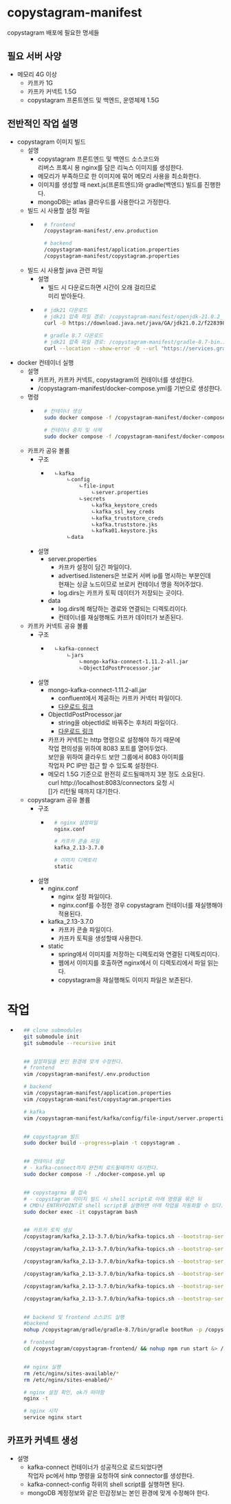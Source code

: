 # copystagram-manifest
copystagram 배포에 필요한 명세들

## 필요 서버 사양
- 메모리 4G 이상
    - 카프카 1G
    - 카프카 커넥트 1.5G
    - copystagram 프론트엔드 및 백엔드, 운영체제 1.5G

## 전반적인 작업 설명
- copystagram 이미지 빌드
    - 설명
        - copystagram 프론트엔드 및 백엔드 소스코드와   
          리버스 프록시 용 nginx를 담은 리눅스 이미지를 생성한다.
        - 메모리가 부족하므로 한 이미지에 묶어 메모리 사용을 최소화한다.
        - 이미지를 생성할 때 next.js(프론트엔드)와 gradle(백엔드) 빌드를 진행한다.
        - mongoDB는 atlas 클라우드를 사용한다고 가정한다.
    - 빌드 시 사용할 설정 파일
        - ```bash
            # frontend
            /copystagram-manifest/.env.production

            # backend
            /copystagram-manifest/application.properties
            /copystagram-manifest/copystagram.properties
            ```
    - 빌드 시 사용할 java 관련 파일
        - 설명
            - 빌드 시 다운로드하면 시간이 오래 걸리므로  
              미리 받아둔다.
        - ```bash
            # jdk21 다운로드
            # jdk21 압축 파일 경로: /copystagram-manifest/openjdk-21.0.2_linux-x64_bin.tar.gz
            curl -O https://download.java.net/java/GA/jdk21.0.2/f2283984656d49d69e91c558476027ac/13/GPL/openjdk-21.0.2_linux-x64_bin.tar.gz
            
            # gradle 8.7 다운로드
            # jdk21 압축 파일 경로: /copystagram-manifest/gradle-8.7-bin.zip
            curl --location --show-error -O --url "https://services.gradle.org/distributions/gradle-8.7-bin.zip"
            ```
- docker 컨테이너 실행
    - 설명
        - 카프카, 카프카 커넥트, copystagram의 컨테이너를 생성한다.
        - /copystagram-manifest/docker-compose.yml를 기반으로 생성한다.
    - 명령
        - ```bash
            # 컨테이너 생성
            sudo docker compose -f /copystagram-manifest/docker-compose.yml up

            # 컨테이너 중지 및 삭제
            sudo docker compose -f /copystagram-manifest/docker-compose.yml down
            ```
    - 카프카 공유 볼륨
        - 구조
            - ```bash
                ㄴkafka
                    ㄴconfig
                        ㄴfile-input
                            ㄴserver.properties
                        ㄴsecrets
                            ㄴkafka_keystore_creds
                            ㄴkafka_ssl_key_creds
                            ㄴkafka_truststore_creds
                            ㄴkafka.truststore.jks
                            ㄴkafka01.keystore.jks
                    ㄴdata
                ```
        - 설명
            - server.properties
                - 카프카 설정이 담긴 파일이다.
                - advertised.listeners은 브로커 서버 ip를 명시하는 부분인데  
                  현재는 싱글 노드이므로 브로커 컨테이너 명을 적어주었다.
                - log.dirs는 카프카 토픽 데이터가 저장되는 곳이다.
            - data
                - log.dirs에 해당하는 경로와 연결되는 디렉토리이다.
                - 컨테이너를 재실행해도 카프카 데이터가 보존된다.
    - 카프카 커넥트 공유 볼륨
        - 구조
            - ```bash
                ㄴkafka-connect
                    ㄴjars
                        ㄴmongo-kafka-connect-1.11.2-all.jar
                        ㄴObjectIdPostProcessor.jar
                ```
        - 설명
            - mongo-kafka-connect-1.11.2-all.jar
                - confluent에서 제공하는 카프카 커넥터 파일이다.
                - [다운로드 링크](https://central.sonatype.com/artifact/org.mongodb.kafka/mongo-kafka-connect)
            - ObjectIdPostProcessor.jar
                - string을 objectId로 바꿔주는 후처리 파일이다.
                - [다운로드 링크](https://github.com/a3magic3pocket/copystagram-backend-post-processor/blob/main/ObjectIdPostProcessor-0.0.1.jar)
            - 카프카 커넥트는 http 명령으로 설정해야 하기 때문에  
              작업 편의성을 위하여 8083 포트를 열어두었다.  
              보안을 위하여 클라우드 보안 그룹에서 8083 아이피를   
              작업자 PC IP만 접근 할 수 있도록 설정한다.
            - 메모리 1.5G 기준으로 완전히 로드될때까지 3분 정도 소요된다.  
              curl http://localhost:8083/connectors 요청 시  
              []가 리턴될 때까지 대기한다.  
    - copystagram 공유 볼륨
        - 구조
            - ```bash
                # nginx 설정파일
                nginx.conf

                # 카프카 콘솔 파일
                kafka_2.13-3.7.0

                # 이미지 디렉토리
                static
                ```
        - 설명
            - nginx.conf
                - nginx 설정 파일이다.
                - nginx.conf를 수정한 경우 copystagram 컨테이너를 재실행해야 적용된다.
            - kafka_2.13-3.7.0
                - 카프카 콘솔 파일이다.
                - 카프카 토픽을 생성할때 사용한다.
            - static
                - spring에서 이미지를 저장하는 디렉토리와 연결된 디렉토리이다.
                - 웹에서 이미지를 호출하면 nginx에서 이 디렉토리에서 파일 읽는다.
                - copystagram을 재실행해도 이미지 파일은 보존된다.

# 작업
- ```bash
    ## clone submodules
    git submodule init
    git submodule --recursive init


    ## 설정파일을 본인 환경에 맞게 수정한다.
    # frontend
    vim /copystagram-manifest/.env.production

    # backend
    vim /copystagram-manifest/application.properties
    vim /copystagram-manifest/copystagram.properties

    # kafka
    vim /copystagram-manifest/kafka/config/file-input/server.properties


    ## copystagram 빌드
    sudo docker build --progress=plain -t copystagram .


    ## 컨테이너 생성
    # - kafka-connect까지 완전히 로드될때까지 대기한다.
    sudo docker compose -f ./docker-compose.yml up


    ## copystagrma 쉘 접속
    # - copystagram 이미지 빌드 시 shell script로 아래 명령을 묶은 뒤 
    # CMD나 ENTRYPOINT로 shell script를 실행하면 아래 작업을 자동화할 수 있다.
    sudo docker exec -it copystagram bash


    ## 카프카 토픽 생성
    /copystagram/kafka_2.13-3.7.0/bin/kafka-topics.sh --bootstrap-server broker:9092 --replication-factor 1 --partitions 1 --topic post-creation --create

    /copystagram/kafka_2.13-3.7.0/bin/kafka-topics.sh --bootstrap-server broker:9092 --replication-factor 1 --partitions 1 --topic noti-creation --create

    /copystagram/kafka_2.13-3.7.0/bin/kafka-topics.sh --bootstrap-server broker:9092 --replication-factor 1 --partitions 1 --topic meta-post --create

    /copystagram/kafka_2.13-3.7.0/bin/kafka-topics.sh --bootstrap-server broker:9092 --replication-factor 1 --partitions 1 --topic meta-post-result --create

    /copystagram/kafka_2.13-3.7.0/bin/kafka-topics.sh --bootstrap-server broker:9092 --replication-factor 1 --partitions 1 --topic meta-post-list --create

    /copystagram/kafka_2.13-3.7.0/bin/kafka-topics.sh --bootstrap-server broker:9092 --replication-factor 1 --partitions 1 --topic meta-post-list-result --create


    ## backend 및 frontend 소스코드 실행
    #backend
    nohup /copystagram/gradle/gradle-8.7/bin/gradle bootRun -p /copystagram/copystagram-backend/copystagram &> /copystagram/backend.log &

    # frontend
    cd /copystagram/copystagram-frontend/ && nohup npm run start &> /copystagram/frontend.log &


    ## nginx 실행
    rm /etc/nginx/sites-available/*
    rm /etc/nginx/sites-enabled/*

    # nginx 설정 확인, ok가 떠야함
    nginx -t

    # nginx 시작
    service nginx start
    ```

## 카프카 커넥트 생성
- 설명
    - kafka-connect 컨테이너가 성공적으로 로드되었다면  
      작업자 pc에서 http 명령을 요청하여 sink connector를 생성한다.
    - kafka-connect-config 하위의 shell script를 실행하면 된다.
    - mongoDB 계정정보와 같은 민감정보는 본인 환경에 맞게 수정해야 한다.


